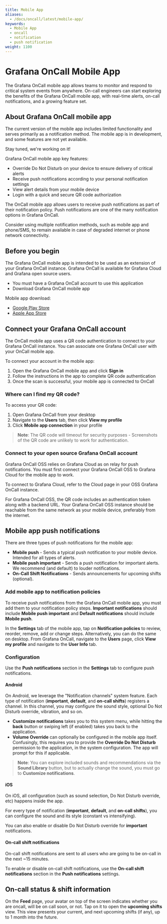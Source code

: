 ```yaml
---
title: Mobile App
aliases:
  - /docs/oncall/latest/mobile-app/
keywords:
  - Mobile App
  - oncall
  - notification
  - push notification
weight: 1100
---
```


# Grafana OnCall Mobile App

The Grafana OnCall mobile app allows teams to monitor and respond to critical system events from anywhere.
On-call engineers can start exploring the benefits of the Grafana OnCall mobile app, with real-time alerts, on-call notifications, and a growing feature set.

## About Grafana OnCall mobile app

The current version of the mobile app includes limited functionality and serves primarily as a notification method.
The mobile app is in development, and some features are not yet available.

Stay tuned, we're working on it!

Grafana OnCall mobile app key features:

- Override Do Not Disturb on your device to ensure delivery of critical alerts
- Receive push notifications according to your personal notification settings
- View alert details from your mobile device
- Login with a quick and secure QR code authorization

The OnCall mobile app allows users to receive push notifications as part of their notification policy.
Push notifications are one of the many notification options in Grafana OnCall.

Consider using multiple notification methods, such as mobile app and phone/SMS,
to remain available in case of degraded internet or phone network connectivity.

## Before you begin

The Grafana OnCall mobile app is intended to be used as an extension of your Grafana OnCall instance.
Grafana OnCall is available for Grafana Cloud and Grafana open source users.

- You must have a Grafana OnCall account to use this application
- Download Grafana OnCall mobile app

Mobile app download:

- [Google Play Store](https://play.google.com/store/apps/details?id=com.grafana.oncall.prod)
- [Apple App Store](https://apps.apple.com/us/app/grafana-oncall-preview/id1669759048)

## Connect your Grafana OnCall account

The OnCall mobile app uses a QR code authentication to connect to your Grafana OnCall instance.
You can associate one Grafana OnCall user with your OnCall mobile app.

To connect your account in the mobile app:

1. Open the Grafana OnCall mobile app and click **Sign in**
2. Follow the instructions in the app to complete QR code authentication
3. Once the scan is successful, your mobile app is connected to OnCall

### Where can I find my QR code?

To access your QR code:

1. Open Grafana OnCall from your desktop
1. Navigate to the **Users** tab, then click **View my profile**
1. Click **Mobile app connection** in your profile

>**Note**: The QR code will timeout for security purposes - Screenshots of the QR code are unlikely to work for authentication.

### Connect to your open source Grafana OnCall account

Grafana OnCall OSS relies on Grafana Cloud as on relay for push notifications.
You must first connect your Grafana OnCall OSS to Grafana Cloud for the mobile app to work.

To connect to Grafana Cloud, refer to the Cloud page in your OSS Grafana OnCall instance.

For Grafana OnCall OSS, the QR code includes an authentication token along with a backend URL.
Your Grafana OnCall OSS instance should be reachable from the same network as your mobile device, preferably from the internet.

## Mobile app push notifications

There are three types of push notifications for the mobile app:

- **Mobile push** - Sends a typical push notification to your mobile device.  Intended for all types of alerts.
- **Mobile push important** - Sends a push notification for important alerts.  We recommend (and default) to louder notifications.
- **On-Call Shift Notifications** - Sends announcements for upcoming shifts (optional).

### Add mobile app to notification policies

To receive push notifications from the Grafana OnCall mobile app, you must add them to your notification policy steps.
**Important notifications** should include **Mobile push important** and **Default notifications** should include **Mobile push**.

In the **Settings** tab of the mobile app, tap on **Notification policies** to review, reorder, remove, add or change steps.
Alternatively, you can do the same on desktop. From Grafana OnCall, navigate to the **Users** page, click **View my profile** and navigate to the **User Info** tab.

### Configuration

Use the **Push notifications** section in the **Settings** tab to configure push notifications.

#### Android

On Android, we leverage the "Notification channels" system feature. Each type of notification (**important**, **default**, and **on-call shifts**) registers a channel.
In this channel, you may configure the sound style, optional Do Not Disturb override, vibration, and so on.
- **Customize notifications** takes you to this system menu, while hitting the **back** button or swiping left (if enabled) takes you back to the application.
- **Volume Override** can optionally be configured in the mobile app itself. Confusingly, this requires you to provide the **Override Do Not Disturb** permission to the application, in the system configuration.  The app will prompt for this if applicable.

>**Note**: You can explore included sounds and recommendations via the **Sound Library** button, but to actually change the sound, you must go to **Customize notifications**.

#### iOS

On iOS, all configuration (such as sound selection, Do Not Disturb override, etc) happens inside the app.

For every type of notification (**important**, **default**, and **on-call shifts**), you can configure the sound and its style (constant vs intensifying).

You can also enable or disable Do Not Disturb override for **important** notifications.

#### On-call shift notifications

On-call shift notifications are sent to all users who are going to be on-call in the next ~15 minutes.

To enable or disable on-call shift notifications, use the **On-call shift notifications** section in the **Push notifications** settings.

## On-call status & shift information

On the **Feed** page, your avatar on top of the screen indicates whether you are oncall, will be on call soon, or not.  Tap on it to open the **upcoming shifts** view.  This view presents your current, and next upcoming shifts (if any), up to 1 month into the future.



